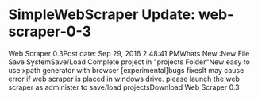 # SimpleWebScraper Update: web-scraper-0-3

Web Scraper 0.3Post date: Sep 29, 2016 2:48:41 PMWhats New :New File Save SystemSave/Load Complete project in "projects Folder"New easy to use xpath generator with browser [experimental]bugs fixesIt may cause error if web scraper is placed in windows drive. please launch the web scraper as administer to save/load projectsDownload Web Scraper 0.3